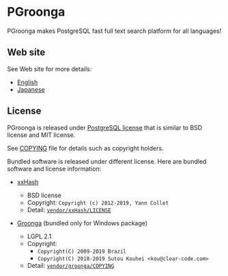 # PGroonga

PGroonga makes PostgreSQL fast full text search platform for all languages!

## Web site

See Web site for more details:

  * [English](http://pgroonga.github.io/)
  * [Japanese](http://pgroonga.github.io/ja/)

## License

PGroonga is released under [PostgreSQL license](http://opensource.org/licenses/postgresql) that is similar to BSD license and MIT license.

See [COPYING](https://github.com/pgroonga/pgroonga/blob/master/COPYING) file for details such as copyright holders.

Bundled software is released under different license. Here are bundled software and license information:

  * [xxHash](https://github.com/Cyan4973/xxHash)
    * BSD license
    * Copyright: `Copyright (c) 2012-2019, Yann Collet`
    * Detail: [`vendor/xxHash/LICENSE`](https://github.com/Cyan4973/xxHash/blob/master/LICENSE)

  * [Groonga](http://groonga.org/) (bundled only for Windows package)
    * LGPL 2.1
    * Copyright:
      * `Copyright(C) 2009-2019 Brazil`
      * `Copyright(C) 2018-2019 Sutou Kouhei <kou@clear-code.com>`
    * Detail: [`vendor/groonga/COPYING`](https://github.com/groonga/groonga/blob/master/COPYING)
